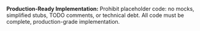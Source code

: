 **Production-Ready Implementation:** Prohibit placeholder code: no mocks, simplified stubs, TODO comments, or technical debt. All code must be complete, production-grade implementation.